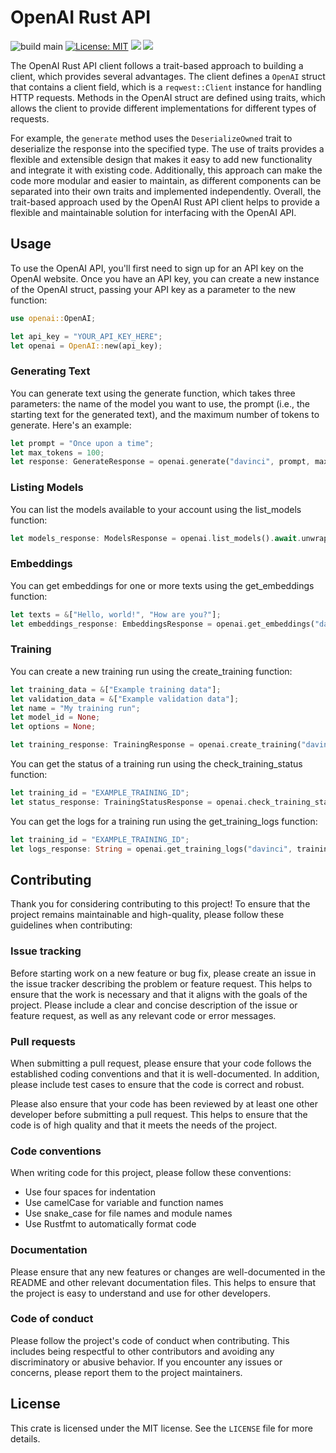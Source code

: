 

# OpenAI Rust API

![build main](https://github.com/ri5t3ai/oai/actions/workflows/rust.yml/badge.svg?branch=main) [![License: MIT](https://img.shields.io/badge/License-MIT-yellow.svg)](https://opensource.org/licenses/MIT) <img src="https://img.shields.io/badge/Contributions-welcome-blueviolet" />         <img src="https://img.shields.io/badge/Maintained%3F-yes-green.svg" /></a>

The OpenAI Rust API client follows a trait-based approach to building a client, which provides several advantages. The client defines a `OpenAI` struct that contains a client field, which is a `reqwest::Client` instance for handling HTTP requests. Methods in the OpenAI struct are defined using traits, which allows the client to provide different implementations for different types of requests. 

For example, the `generate` method uses the `DeserializeOwned` trait to deserialize the response into the specified type. The use of traits provides a flexible and extensible design that makes it easy to add new functionality and integrate it with existing code. Additionally, this approach can make the code more modular and easier to maintain, as different components can be separated into their own traits and implemented independently. Overall, the trait-based approach used by the OpenAI Rust API client helps to provide a flexible and maintainable solution for interfacing with the OpenAI API.

##  Usage

To use the OpenAI API, you'll first need to sign up for an API key on the OpenAI website. Once you have an API key, you can create a new instance of the OpenAI struct, passing your API key as a parameter to the new function:

```rust
use openai::OpenAI;

let api_key = "YOUR_API_KEY_HERE";
let openai = OpenAI::new(api_key);

```
### Generating Text

You can generate text using the generate function, which takes three parameters: the name of the model you want to use, the prompt (i.e., the starting text for the generated text), and the maximum number of tokens to generate. Here's an example:

```rust
let prompt = "Once upon a time";
let max_tokens = 100;
let response: GenerateResponse = openai.generate("davinci", prompt, max_tokens).await.unwrap();

```
### Listing Models

You can list the models available to your account using the list_models function:

```rust
let models_response: ModelsResponse = openai.list_models().await.unwrap();

```

### Embeddings

You can get embeddings for one or more texts using the get_embeddings function:

```rust
let texts = &["Hello, world!", "How are you?"];
let embeddings_response: EmbeddingsResponse = openai.get_embeddings("davinci", texts).await.unwrap();

```

### Training

You can create a new training run using the create_training function:

```rust
let training_data = &["Example training data"];
let validation_data = &["Example validation data"];
let name = "My training run";
let model_id = None;
let options = None;

let training_response: TrainingResponse = openai.create_training("davinci", training_data, validation_data, name, model_id, options).await.unwrap();

```
You can get the status of a training run using the check_training_status function:

```rust
let training_id = "EXAMPLE_TRAINING_ID";
let status_response: TrainingStatusResponse = openai.check_training_status("davinci", training_id).await.unwrap();

```

You can get the logs for a training run using the get_training_logs function:

```rust
let training_id = "EXAMPLE_TRAINING_ID";
let logs_response: String = openai.get_training_logs("davinci", training_id).await.unwrap();

```
## Contributing

Thank you for considering contributing to this project! To ensure that the project remains maintainable and high-quality, please follow these guidelines when contributing:

### Issue tracking

Before starting work on a new feature or bug fix, please create an issue in the issue tracker describing the problem or feature request. This helps to ensure that the work is necessary and that it aligns with the goals of the project. Please include a clear and concise description of the issue or feature request, as well as any relevant code or error messages.

### Pull requests

When submitting a pull request, please ensure that your code follows the established coding conventions and that it is well-documented. In addition, please include test cases to ensure that the code is correct and robust.

Please also ensure that your code has been reviewed by at least one other developer before submitting a pull request. This helps to ensure that the code is of high quality and that it meets the needs of the project.
### Code conventions

When writing code for this project, please follow these conventions:

- Use four spaces for indentation
- Use camelCase for variable and function names
- Use snake_case for file names and module names
- Use Rustfmt to automatically format code

### Documentation

Please ensure that any new features or changes are well-documented in the README and other relevant documentation files. This helps to ensure that the project is easy to understand and use for other developers.

### Code of conduct

Please follow the project's code of conduct when contributing. This includes being respectful to other contributors and avoiding any discriminatory or abusive behavior. If you encounter any issues or concerns, please report them to the project maintainers.

## License

This crate is licensed under the MIT license. See the `LICENSE` file for more details.
